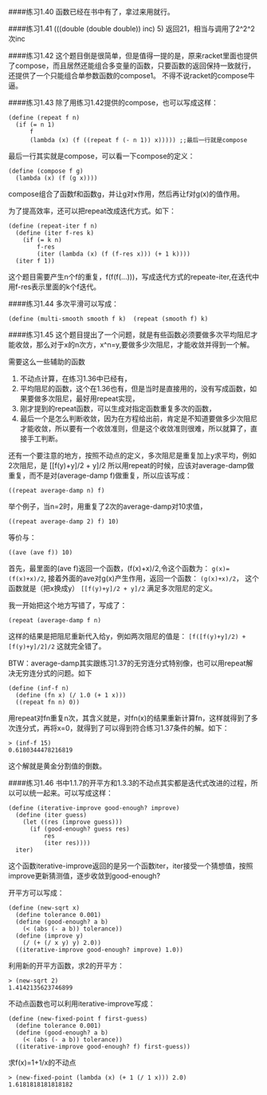 ####练习1.40
函数已经在书中有了，拿过来用就行。

####练习1.41
(((double (double double)) inc) 5) 返回21，相当与调用了2^2^2次inc

####练习1.42
这个题目倒是很简单，但是值得一提的是，原来racket里面也提供了compose，而且居然还能组合多变量的函数，只要函数的返回保持一致就行，还提供了一个只能组合单参数函数的compose1。
不得不说racket的compose牛逼。

####练习1.43
除了用练习1.42提供的compose，也可以写成这样：
```racket
(define (repeat f n)
  (if (= n 1)
      f
      (lambda (x) (f ((repeat f (- n 1)) x))))) ;;最后一行就是compose
````
最后一行其实就是compose，可以看一下compose的定义：
```racket
(define (compose f g)
  (lambda (x) (f (g x))))
````
compose组合了函数f和函数g，并让g对x作用，然后再让f对g(x)的值作用。


为了提高效率，还可以把repeat改成迭代方式。如下：
```racket
(define (repeat-iter f n)
  (define (iter f-res k)
    (if (= k n)
        f-res
        (iter (lambda (x) (f (f-res x))) (+ 1 k))))
  (iter f 1))
```
这个题目需要产生n个f的重复，f(f(f(...)))，写成迭代方式的repeate-iter,在迭代中用f-res表示里面的k个f迭代。

####练习1.44
多次平滑可以写成：
```racket
(define (multi-smooth smooth f k)  (repeat (smooth f) k)
````
####练习1.45
这个题目提出了一个问题，就是有些函数必须要做多次平均阻尼才能收敛，那么对于x的n次方，x^n=y,要做多少次阻尼，才能收敛并得到一个解。

需要这么一些辅助的函数

1. 不动点计算，在练习1.36中已经有，
2. 平均阻尼的函数，这个在1.36也有，但是当时是直接用的，没有写成函数，如果要做多次阻尼，最好用repeat实现，
3. 刚才提到的repeat函数，可以生成对指定函数重复多次的函数，
4. 最后一个是怎么判断收敛，因为在方程给出前，肯定是不知道要做多少次阻尼才能收敛，所以要有一个收敛准则，但是这个收敛准则很难，所以就算了，直接手工判断。

还有一个要注意的地方，按照不动点的定义，多次阻尼是重复加上y求平均，例如2次阻尼，是
[[f(y)+y]/2 + y]/2
所以用repeat的时候，应该对average-damp做重复，而不是对(average-damp f)做重复，所以应该写成：
```racket
((repeat average-damp n) f)
```
举个例子，当n=2时，用重复了2次的average-damp对10求值，
```racket
((repeat average-damp 2) f) 10)
```
等价与：
```racket 
((ave (ave f)) 10)
```
首先，最里面的(ave f)返回一个函数，(f(x)+x)/2,令这个函数为：
`g(x)=(f(x)+x)/2`,
接着外面的ave对g(x)产生作用，返回一个函数：
`(g(x)+x)/2`，
这个函数就是（把x换成y）
`[[f(y)+y]/2 + y]/2`
满足多次阻尼的定义。

我一开始把这个地方写错了，写成了：
```racket
(repeat (average-damp f n)
```
这样的结果是把阻尼重新代入给y，例如两次阻尼的值是：
`[f([f(y)+y]/2) + [f(y)+y]/2]/2`
这就完全错了。

BTW：average-damp其实跟练习1.37的无穷连分式特别像，也可以用repeat解决无穷连分式的问题。如下
```racket
(define (inf-f n)
  (define (fn x) (/ 1.0 (+ 1 x)))
  ((repeat fn n) 0))
```
用repeat对fn重复n次，其含义就是，对fn(x)的结果重新计算fn，这样就得到了多次连分式，再将x=0，就得到了可以得到符合练习1.37条件的解。如下：
```racket
> (inf-f 15)
0.6180344478216819
```
这个解就是黄金分割值的倒数。

####练习1.46
书中1.1.7的开平方和1.3.3的不动点其实都是迭代式改进的过程，所以可以统一起来。可以写成这样：
```racket
(define (iterative-improve good-enough? improve)
  (define (iter guess)
    (let ((res (improve guess)))
      (if (good-enough? guess res)
          res
          (iter res))))
  iter)
```
这个函数iterative-improve返回的是另一个函数iter，iter接受一个猜想值，按照improve更新猜测值，逐步收敛到good-enough?

开平方可以写成：
```racket
(define (new-sqrt x)
  (define tolerance 0.001)
  (define (good-enough? a b)
    (< (abs (- a b)) tolerance))
  (define (improve y)
    (/ (+ (/ x y) y) 2.0))
  ((iterative-improve good-enough? improve) 1.0))
```
利用新的开平方函数，求2的开平方：
```racket
> (new-sqrt 2)
1.4142135623746899
```
不动点函数也可以利用iterative-improve写成：
```racket
(define (new-fixed-point f first-guess)
  (define tolerance 0.001)
  (define (good-enough? a b)
    (< (abs (- a b)) tolerance))
  ((iterative-improve good-enough? f) first-guess))
```
求f(x)=1+1/x的不动点
```racket
> (new-fixed-point (lambda (x) (+ 1 (/ 1 x))) 2.0)
1.6181818181818182
```
